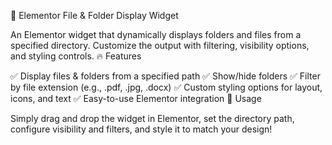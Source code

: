 📂 Elementor File & Folder Display Widget

An Elementor widget that dynamically displays folders and files from a specified directory. Customize the output with filtering, visibility options, and styling controls.
🔥 Features

✅ Display files & folders from a specified path
✅ Show/hide folders
✅ Filter by file extension (e.g., .pdf, .jpg, .docx)
✅ Custom styling options for layout, icons, and text
✅ Easy-to-use Elementor integration
🚀 Usage

Simply drag and drop the widget in Elementor, set the directory path, configure visibility and filters, and style it to match your design!
